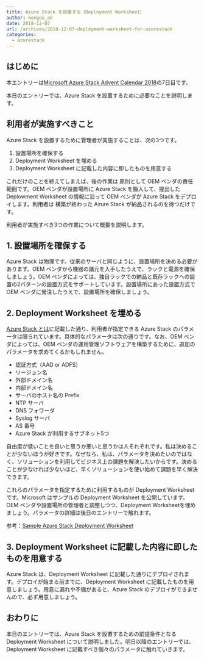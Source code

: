 ```yaml
---
title: Azure Stack を設置する（Deployment Worksheet）
author: kongou_ae
date: 2018-12-07
url: /archives/2018-12-07-deployment-worksheet-for-azurestack
categories:
  - azurestack
---
```


## はじめに


本エントリーは[Microsoft Azure Stack Advent Calendar 2018](https://qiita.com/advent-calendar/2018/azure-stack)の7日目です。

本日のエントリーでは、Azure Stack を設置するために必要なことを説明します。

## 利用者が実施すべきこと

Azure Stack を設置するために管理者が実施することは、次の3つです。

1. 設置場所を確保する
1. Deployment Worksheet を埋める
1. Deployment Worksheet に記載した内容に即したものを用意する

これだけのことを終えてしまえば、後の作業は 原則として OEM ベンダの責任範囲です。OEM ベンダが設置場所に Azure Stack を搬入して、提出した Deplowment Worksheet の情報に沿って OEM ベンダが Azure Stack をデプロイします。利用者は 構築が終わった Azure Stack が納品されるのを待つだけです。

利用者が実施すべき3つの作業について概要を説明します。

## 1. 設置場所を確保する

Azure Stack は物理です。従来のサーバと同じように、設置場所を決める必要があります。OEM ベンダから機器の諸元を入手したうえで、ラックと電源を確保しましょう。OEM ベンダによっては、独自ラックでの納品と既存ラックへの設置の2パターンの設置方式をサポートしています。設置場所にあった設置方式で OEM ベンダに発注したうえで、設置場所を確保しましょう。

## 2. Deployment Worksheet を埋める

[Azure Stack とは](https://aimless.jp/blob/archives/2018-12-01-what-is-azurestack)に記載した通り、利用者が指定できる Azure Stack のパラメータは限られています。具体的なパラメータは次の通りです。なお、OEM ベンダによっては、OEM ベンダの運用管理ソフトウェアを構築するために、追加のパラメータを求めてくるかもしれません。

- 認証方式（AAD or ADFS）
- リージョン名
- 外部ドメイン名
- 内部ドメイン名
- サーバのホスト名の Prefix
- NTP サーバ
- DNS フォワーダ
- Syslog サーバ
- AS 番号
- Azure Stack が利用するサブネット5つ

自由度が低いことを良いと思うか悪いと思うかは人それぞれです。私は決めることが少ないほうが好きです。なぜなら、私は、パラメータを決めたいのではなく、ソリューションを利用してビジネス上の課題を解決したいからです。決めることが少なければ少ないほど、早くソリューションを使い始めて課題を早く解決できます。

これらのパラメータを指定するために利用するものが Deployment Worksheet です。Microsoft はサンプルの Deployment Worksheet を公開しています。OEM ベンダや設置場所の管理者と調整しつつ、Deployment Worksheetを埋めましょう。パラメータの詳細は後日のエントリーで触れます。

参考：[Sample Azure Stack Deployment Worksheet](https://gallery.technet.microsoft.com/Sample-Azure-Stack-b898beb1)

## 3. Deployment Worksheet に記載した内容に即したものを用意する

Azure Stack は、Deployment Worksheet に記載した通りにデプロイされます。デプロイが始まる前までに、Deployment Worksheet に記載したものを用意しましょう。用意に漏れや不備があると、Azure Stack のデプロイができませんので、必ず用意しましょう。

## おわりに

本日のエントリーでは、Azure Stack を設置するための前提条件となる Deployment Worksheet について説明しました。明日以降のエントリーでは、Deployment Worksheet に記載すべき個々のパラメータに触れていきます。
